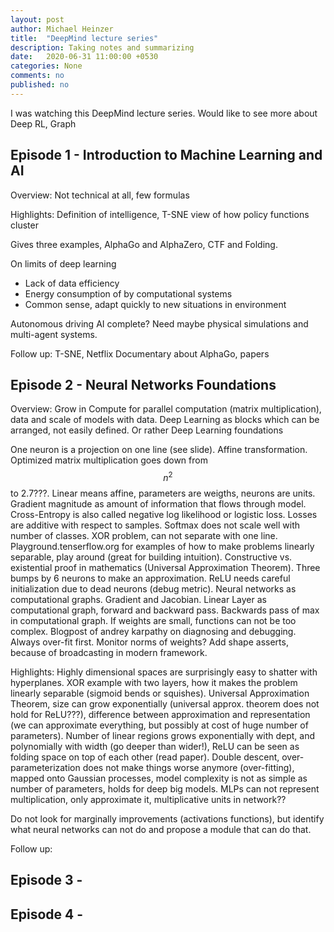 ```yaml
---
layout: post
author: Michael Heinzer
title:  "DeepMind lecture series"
description: Taking notes and summarizing
date:   2020-06-31 11:00:00 +0530
categories: None
comments: no
published: no
---
```

I was watching this DeepMind lecture series. Would like to see more about Deep RL, Graph

## Episode 1 - Introduction to Machine Learning and AI

Overview: Not technical at all, few formulas

Highlights: Definition of intelligence, T-SNE view of how policy functions cluster

Gives three examples, AlphaGo and AlphaZero, CTF and Folding. 

On limits of deep learning

- Lack of data efficiency
- Energy consumption of by computational systems
- Common sense, adapt quickly to new situations in environment

Autonomous driving AI complete? Need maybe physical simulations and multi-agent systems.

Follow up: T-SNE, Netflix Documentary about AlphaGo, papers

## Episode 2 - Neural Networks Foundations

Overview: Grow in Compute for parallel computation (matrix multiplication), data and scale of models with data. Deep Learning as blocks which can be arranged, not easily defined. Or rather Deep Learning foundations

One neuron is a projection on one line (see slide). Affine transformation. Optimized matrix multiplication goes down from $$n^2$$ to 2.7???. Linear means affine, parameters are weigths, neurons are units. Gradient magnitude as amount of information that flows through model. Cross-Entropy is also called negative log likelihood or logistic loss. Losses are additive with respect to samples. Softmax does not scale well with number of classes. XOR problem, can not separate with one line. Playground.tenserflow.org for examples of how to make problems linearly separable, play around (great for building intuition). Constructive vs. existential proof in mathematics (Universal Approximation Theorem). Three bumps by 6 neurons to make an approximation. ReLU needs careful initialization due to dead neurons (debug metric). Neural networks as computational graphs. Gradient and Jacobian. Linear Layer as computational graph, forward and backward pass. Backwards pass of max in computational graph. If weights are small, functions can not be too complex. Blogpost of andrey karpathy on diagnosing and debugging. Always over-fit first. Monitor norms of weights? Add shape asserts, because of broadcasting in modern framework. 

Highlights: Highly dimensional spaces are surprisingly easy to shatter with hyperplanes. XOR example with two layers, how it makes the problem linearly separable (sigmoid bends or squishes). Universal Approximation Theorem, size can grow exponentially (universal approx. theorem does not hold for ReLU???), difference between approximation and representation (we can approximate everything, but possibly at cost of huge number of parameters). Number of linear regions grows exponentially with dept, and polynomially with width (go deeper than wider!), ReLU can be seen as folding space on top of each other (read paper). Double descent, over-parameterization does not make things worse anymore (over-fitting), mapped onto Gaussian processes, model complexity is not as simple as number of parameters, holds for deep big models. MLPs can not represent multiplication, only approximate it, multiplicative units in network??

Do not look for marginally improvements (activations functions), but identify what neural networks can not do and propose a module that can do that.

Follow up: 

## Episode 3 - 

## Episode 4 - 